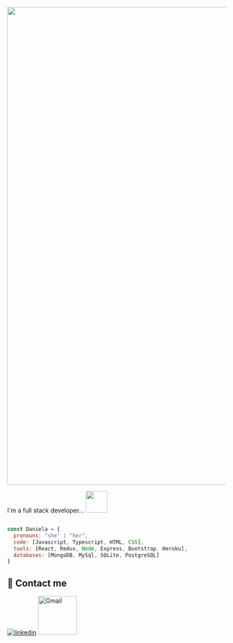<p align="center">
  <img alig src="https://i.postimg.cc/W4RX8TMw/banner.gif" width="1100"/>
</p>

I'm a full stack developer... <img src="https://media.giphy.com/media/mGcNjsfWAjY5AEZNw6/giphy.gif" width="50"></h2>

```javascript

const Daniela = {
  pronouns: "she" | "her",
  code: [Javascript, Typescript, HTML, CSS],
  tools: [React, Redux, Node, Express, Bootstrap, Heroku],
  databases: [MongoDB, MySql, SQLite, PostgreSQL]
}
```

## 🔗 Contact me
[![linkedin](https://img.shields.io/badge/linkedin-0A66C2?style=for-the-badge&logo=linkedin&logoColor=white)](https://www.linkedin.com/in/danielabedoya04/)
<a target="_blank" href="mailto:danielapoveda75@gmail.com">
  <img align="rigth" alt="Gmail" width="89px" src="https://img.shields.io/badge/Gmail-D14836?style=for-the-badge&logo=gmail&logoColor=white" />
</a>

